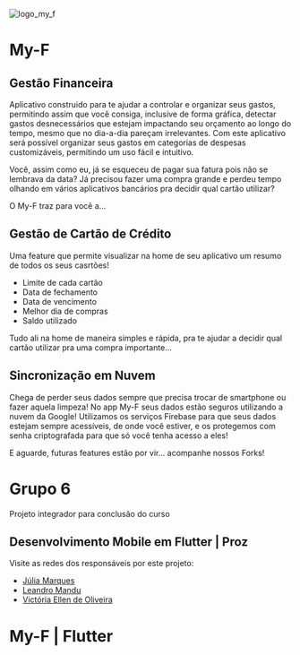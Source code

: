 ![logo_my_f](https://user-images.githubusercontent.com/25371759/219663242-2b5d5f06-45e1-40c9-8c79-26869cd43208.jpg)


# My-F

## Gestão Financeira


Aplicativo construido para te ajudar a controlar e organizar seus gastos, permitindo assim que você consiga, inclusive de forma gráfica, detectar gastos desnecessários que estejam impactando seu orçamento ao longo do tempo, mesmo que no dia-a-dia pareçam irrelevantes.
Com este aplicativo será possível organizar seus gastos em categorias de despesas customizáveis, permitindo um uso fácil e intuitivo.

Você, assim como eu, já se esqueceu de pagar sua fatura pois não se lembrava da data?
Já precisou fazer uma compra grande e perdeu tempo olhando em vários aplicativos bancários pra decidir qual cartão utilizar?

O My-F traz para você a...

## Gestão de Cartão de Crédito

Uma feature que permite visualizar na home de seu aplicativo um resumo de todos os seus casrtões!
- Limite de cada cartão
- Data de fechamento
- Data de vencimento
- Melhor dia de compras
- Saldo utilizado

Tudo ali na home de maneira simples e rápida, pra te ajudar a decidir qual cartão utilizar pra uma compra importante...

## Sincronização em Nuvem

Chega de perder seus dados sempre que precisa trocar de smartphone ou fazer aquela limpeza!
No app My-F seus dados estão seguros utilizando a nuvem da Google!
Utilizamos os serviços Firebase para que seus dados estejam sempre acessíveis, de onde você estiver,
e os protegemos com senha criptografada para que só você tenha acesso a eles!

E aguarde, futuras features estão por vir... acompanhe nossos Forks!




# Grupo 6

Projeto integrador para conclusão do curso
##  Desenvolvimento Mobile em Flutter | Proz

Visite as redes dos responsáveis por este projeto:

- [Júlia Marques](https://www.linkedin.com/in/marques-julia/)
- [Leandro Mandu](https://www.linkedin.com/in/leandro-mandu/)
- [Victória Ellen de Oliveira](https://www.linkedin.com/in/victoriaellen/)

# My-F | Flutter
